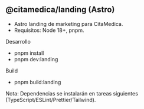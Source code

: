 ## @citamedica/landing (Astro)

- Astro landing de marketing para CitaMedica.
- Requisitos: Node 18+, pnpm.

Desarrollo
- pnpm install
- pnpm dev:landing

Build
- pnpm build:landing

Nota: Dependencias se instalarán en tareas siguientes (TypeScript/ESLint/Prettier/Tailwind).

